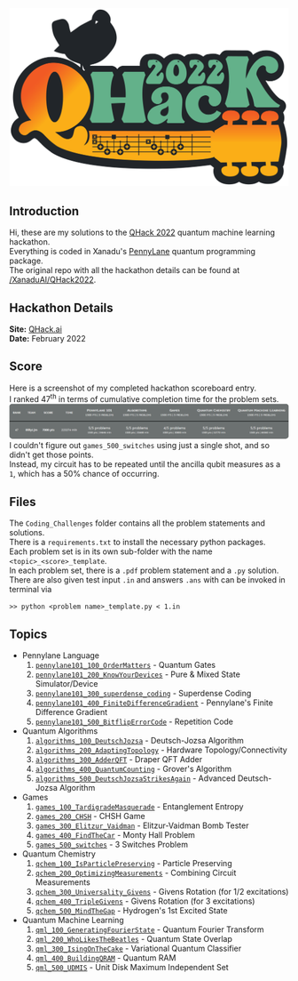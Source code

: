 ![QHack 2022 Banner](qhack2022_banner.png)  
  
## Introduction  
Hi, these are my solutions to the [QHack 2022](https://qhack.ai) quantum machine learning hackathon.  
Everything is coded in Xanadu's [PennyLane](https://pennylane.readthedocs.io) quantum programming package.  
The original repo with all the hackathon details can be found at [/XanaduAI/QHack2022](https://github.com/XanaduAI/QHack2022).  
  
## Hackathon Details  
__Site:__ [QHack.ai](https://qhack.ai)  
__Date:__ February 2022  
  
## Score  
Here is a screenshot of my completed hackathon scoreboard entry.  
I ranked 47<sup>th</sup> in terms of cumulative completion time for the problem sets.  
![Scoreboard](qhack2022_score.png)  
I couldn't figure out `games_500_switches` using just a single shot, and so didn't get those points.  
Instead, my circuit has to be repeated until the ancilla qubit measures as a `1`, which has a 50% chance of occurring.  
  
## Files  
The `Coding_Challenges` folder contains all the problem statements and solutions.  
There is a `requirements.txt` to install the necessary python packages.  
Each problem set is in its own sub-folder with the name `<topic>_<score>_template`.  
In each problem set, there is a `.pdf` problem statement and a `.py` solution.  
There are also given test input `.in` and answers `.ans` with can be invoked in terminal via  
```console  
>> python <problem name>_template.py < 1.in  
```  
  
  
## Topics  
 * Pennylane Language  
     1. [`pennylane101_100_OrderMatters`](Coding_Challenges/pennylane101_100_OrderMatters_template) - Quantum Gates  
     2. [`pennylane101_200_KnowYourDevices`](Coding_Challenges/pennylane101_200_KnowYourDevices_template) - Pure & Mixed State Simulator/Device  
     3. [`pennylane101_300_superdense_coding`](Coding_Challenges/pennylane101_300_superdense_coding_template) - Superdense Coding  
     4. [`pennylane101_400_FiniteDifferenceGradient`](Coding_Challenges/pennylane101_400_FiniteDifferenceGradient_template) - Pennylane's Finite Difference Gradient  
     5. [`pennylane101_500_BitflipErrorCode`](Coding_Challenges/pennylane101_500_BitflipErrorCode_template) - Repetition Code  
 * Quantum Algorithms  
     1. [`algorithms_100_DeutschJozsa`](Coding_Challenges/algorithms_100_DeutschJozsa_template) - Deutsch-Jozsa Algorithm  
     2. [`algorithms_200_AdaptingTopology`](Coding_Challenges/algorithms_200_AdaptingTopology_template) - Hardware Topology/Connectivity  
     3. [`algorithms_300_AdderQFT`](Coding_Challenges/algorithms_300_AdderQFT_template) - Draper QFT Adder  
     4. [`algorithms_400_QuantumCounting`](Coding_Challenges/algorithms_400_QuantumCounting_template) - Grover's Algorithm  
     5. [`algorithms_500_DeutschJozsaStrikesAgain`](Coding_Challenges/algorithms_500_DeutschJozsaStrikesAgain) - Advanced Deutsch-Jozsa Algorithm  
 * Games  
     1. [`games_100_TardigradeMasquerade`](Coding_Challenges/games_100_TardigradeMasquerade_template) - Entanglement Entropy  
     2. [`games_200_CHSH`](Coding_Challenges/games_200_CHSH_template) - CHSH Game  
     3. [`games_300_Elitzur_Vaidman`](Coding_Challenges/games_300_Elitzur_Vaidman_template) - Elitzur-Vaidman Bomb Tester  
     4. [`games_400_FindTheCar`](Coding_Challenges/games_400_FindTheCar_template) - Monty Hall Problem  
     5. [`games_500_switches`](Coding_Challenges/games_500_switches_template) - 3 Switches Problem  
 * Quantum Chemistry  
     1. [`qchem_100_IsParticlePreserving`](Coding_Challenges/qchem_100_IsParticlePreserving_template) - Particle Preserving  
     2. [`qchem_200_OptimizingMeasurements`](Coding_Challenges/qchem_200_OptimizingMeasurements_template) - Combining Circuit Measurements  
     3. [`qchem_300_Universality_Givens`](Coding_Challenges/qchem_300_Universality_Givens_template) - Givens Rotation (for 1/2 excitations)  
     4. [`qchem_400_TripleGivens`](Coding_Challenges/qchem_400_TripleGivens_template) - Givens Rotation (for 3 excitations)  
     5. [`qchem_500_MindTheGap`](Coding_Challenges/qchem_500_MindTheGap_template) - Hydrogen's 1st Excited State  
 * Quantum Machine Learning  
     1. [`qml_100_GeneratingFourierState`](Coding_Challenges/qml_100_GeneratingFourierState_template) - Quantum Fourier Transform  
     2. [`qml_200_WhoLikesTheBeatles`](Coding_Challenges/qml_200_WhoLikesTheBeatles_template) - Quantum State Overlap  
     3. [`qml_300_IsingOnTheCake`](Coding_Challenges/qml_300_IsingOnTheCake_template) - Variational Quantum Classifier  
     4. [`qml_400_BuildingQRAM`](Coding_Challenges/qml_400_BuildingQRAM_template) - Quantum RAM  
     5. [`qml_500_UDMIS`](Coding_Challenges/qml_500_UDMIS_template) - Unit Disk Maximum Independent Set  